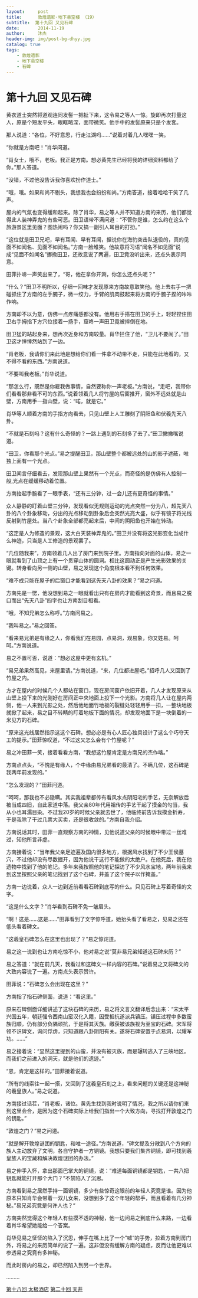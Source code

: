 ```yaml
---
layout:     post
title:      敦煌遗影·地下悬空楼 （19）
subtitle:  第十九回 又见石碑
date:       2014-11-19
author:     沐杰
header-img: img/post-bg-dhyy.jpg
catalog: true
tags:
    - 敦煌遗影
    - 地下悬空楼
    - 石碑
---
```

# 第十九回 又见石碑

黄衣道士突然将道观连同发髻一把扯下来，这令易之等人一惊。旋即再次打量这人，原是个短发平头，眼眶略深，面带微笑。他手中的发髻原来只是个发套。

那人说道：“各位，不好意思，行走江湖吗……”说着对着几人嘿嘿一笑。

“你就是方南吧！”肖华问道。

“肖女士，哦不，老板。我正是方南。想必黄先生已经将我的详细资料都给了你。”那人答道。

“没错，不过他没告诉我你喜欢扮作道士。”

“哦，哦。如果和尚不剔头，我想我也会扮扮和尚。”方南答道，接着哈哈干笑了几声。

屋内的气氛也变得缓和起来。除了肖华，易之等人并不知道方南的来历，他们都觉得此人装神弄鬼的有些可恶。田卫语带不满问道：“不管你是谁，怎么约在这么个旅游景区里见面？图热闹吗？你又搞一副引人耳目的打扮。”

“这位就是田卫兄吧，早有耳闻、早有耳闻，据说你在海豹突击队退役的，真的见面不如闻名、见面不如闻名。”方南一脸堆笑。他故意将习语“闻名不如见面”说成“见面不如闻名”挪揄田卫，还故意说了两遍，田卫竟没听出来，还点头表示同意。

田菲扑哧一声笑出来了，“哥，他在拿你开涮，你怎么还点头呢？”

“什么？”田卫不明所以，仔细一回味才发现原来方南故意取笑他。他上去右手一把碰抓住了方南的左手腕子，微一绞力，手臂的肌肉鼓起来将方南的手腕子捏的咔咔作响。

方南却不以为意，仿佛一点疼痛感都没有。他用右手搭在田卫的手上，轻轻捏住田卫右手拇指下方穴位接着一扬手，窟咚一声田卫竟被摔倒在地。

田卫猛的站起身来，想再次近身和方南较量。肖华拦住了他，“卫儿不要闹了。”田卫这才悻悻然站到了一边。

“肖老板，我请你们来此地是想给你们看一件拿不动带不走，只能在此地看的，又不得不看的东西。”方南说道。

“不要叫我老板。”肖华说道。

“那怎么行，既然是你雇我做事情，自然要称你一声老板。”方南说，“走吧，我带你们看看那非看不可的东西。”说着领着几人将竹屋的后窗推开，窗外不远处就是山壁，方南用手一指山壁，说：“喏，就是它。”

肖华等人顺着方南的手指方向看去，只见山壁上人工雕刻了阴阳鱼和伏羲先天八卦。

“不就是石刻吗？这有什么奇怪的？一路上遇到的石刻多了去了。”田卫撇撇嘴说道。

“田卫，你看那个光点。”易之提醒田卫，那山壁整个都被远处的山的影子遮蔽，唯独上面有一个光点。

田卫闻言仔细看去，发现那山壁上果然有一个光点，而奇怪的是仿佛有人控制一般,光点在缓缓移动着位置。

方南抬起手腕看了一眼手表，“还有三分钟，过一会儿还有更奇怪的事情。”

众人静静的盯着山壁三分钟，发现看似无规则运动的光点突然一分为八，超先天八卦的八个卦象移动，分出的光点移动到卦象后会突然光亮大盛，似乎有镜子将光线反射到竹屋处。当八个卦象全部都亮起来后，中间的阴阳鱼也开始在转动。

“这定是人为修造的景观，这大白天装神弄鬼的。”田卫并没有将这光影变化当成什么神迹，只当是人工修造的景观罢了。

“几位随我来”，方南领着几人出了房门来到院子里。方南指向对面的山体，易之一眼就看到了山顶之上有一个贯穿山体的圆洞。相比这圆动正是产生光影效果的关键。转身看向另一侧的山壁，易之发现这个角度根本看不到任何效果。

“难不成只能在屋子的后窗口才能看到这先天八卦的效果？”易之问道。

方南先是一愣，他没想到易之一眼就看出只有在房内才能看到这奇景，而且易之脱口而出“先天八卦”四字也让方南刮目相看。

“哦，不知兄弟怎么称呼。”方南问易之。

“我叫易之。”易之回答。

“看来易兄弟是有缘之人，你看我们在易园，点易洞，观易象，你又姓易。呵呵。”方南说道。

易之不置可否，说道：“想必这屋中更有玄机。”

“易兄弟果然高见，来屋里请。”方南说道，“来，几位都进屋吧。”招呼几人又回到了竹屋之内。

方才在屋内的时候几个人都站在窗口，现在房间窗户依旧开着，几人才发现原来从山壁上投下来的光刚好在房间正中央地面上投下一个光影。方南将几人让在屋内两侧，他一人来到光影之处，然后他地面竹地板的裂缝处轻轻用手一扣，一整块地板就掀了起来，易之目不转睛的盯着地板下面的情况，却发现地面下是一块倒着的一米见方的石碑。

“原来这光线居然指示这这个石碑。想必必是有心人匠心独具设计了这么个巧夺天工的提示。”田菲惊叹道，“不过这又怎么会有个竹屋呢？”

易之冲田菲一笑，接着看看方南，“我想这竹屋肯定是方南兄的杰作咯。”

方南点点头，“不愧是有缘人，个中缘由易兄弟看的最清了。不瞒几位，这石碑是我两年前发现的。”

“怎么发现的？”田菲问道。

“呵呵，那我也不必隐瞒。其实我祖辈都传有看风水点阴阳宅的手艺，无奈解放后被当成四旧，自此家道中落。我父亲80年代用祖传的手艺干起了摸金的勾当，我从小也耳濡目染。不过我20岁的时候父亲就去世了，他临终前告诉我摸金折寿，于是我除了干过几票大买卖，还是很收敛的。”方南自我介绍。

方南说话其时，田菲一直观察方南的神情，见他说道父亲的时候眼中带过一丝难过，知他所言非虚。

方南接着说：“当年我父亲足迹遍及国内很多地方，根据风水找到了不少王侯墓穴，不过他却没有尽数掘开，因为他说干这行不能做的太绝户。在他死后，我在他遗物中找到了他的笔记。多年来我按照他的笔记探访了不少风水宝地，两年前我来到这里按照父亲的笔记找到了这个石碑，并盖了这个院子以作掩盖。”

方南一边说着，众人一边到近前看看石碑到底写的什么。只见石碑上写着奇怪的文字。

“这是什么文字？”肖华看到石碑不免一皱眉头。

“啊！这是……这是……”田菲看到了文字惊呼道，她抬头看了看易之，见易之还在低头看着碑文。

“这羲皇石碑怎么在这里也出现了？”易之惊诧道。

易之这一说到也让方南吃惊不小，他对易之说“莫非易兄弟知道这石碑来历？”

易之答道：“就在前几天，我看过和这碑文一样内容的石碑。”说着易之又将碑文的大致内容说了一遍。方南点头表示赞许。

田菲说：“石碑怎么会出现在这里？”

方南指了指石碑侧面，说道：“看这里。”

原来石碑侧面详细讲述了这块石碑的来历，易之将文言文翻译后念出来：“宋太平兴国五年，朝廷强令西南山蛮汉化入籍，因受抵抗遂派兵镇压。镇压过程中多数蛮族归顺，仍有部分负隅顽抗，于是将其灭族。缴获被该族视为至宝的石碑。宋军将领不识碑文，询问俘虏，只知道跟八卦阴阳有关。遂将石碑安置于点易洞，以耀军功。……”

易之接着说：“显然这里提到的山蛮，并没有被灭族，而是辗转逃入了三峡地区。而我们之前进入的洞天，就是他们的遗迹。”

“恩，肯定是这样的。”田菲接着说道。

“所有的线索往一起一搭，又回到了这羲皇石刻之上，看来问题的关键还是这神秘的羲皇族人。”易之说道。

方南接过话茬，“肖老板，诸位。黄先生找到我时说明了情况，我之所以请你们来到这里会合，是因为这个石碑实际上给我们指出一个大致方向，寻找打开敦煌之门的钥匙。”

“敦煌之门？”易之问道。

“就是解开敦煌谜团的钥匙，和唯一途径。”方南说道，“碑文提及分散到八个方向的族人主动放弃了文明，各自守护者一方铜镜。我想只要我们集齐铜镜，即可找到羲皇族人的宝藏和解决敦煌谜团的办法。”

易之伸手入怀，拿出那面巴掌大的铜镜，说：”难道每面铜镜都是钥匙，一共八把钥匙就能打开那个大门？“不禁陷入了沉思。

方南看到易之居然手持一面铜镜，多少有些惊奇这眼前的年轻人究竟是谁。因为他原本只知肖华会带着一双儿女来，没想到多了这个年轻的帮手，而且看着有几分神秘。”易兄弟究竟是何许人也？“

方南突然觉得这个年轻人有些摸不透的神秘，他一边问易之到底什么来路，一边看着肖华希望她能给一个答案。

肖华见易之怔怔的陷入了沉思，伸手在嘴上比了一个”嘘“的手势，拉着方南到房门外，将易之的来历简单的说了一遍。这非但没有缓解方南的疑虑，反而让他更难以参透易之究竟有多神秘。

而此时房内的易之，却已然陷入到另一个世界。

………

[第十八回 太极酒店](http://www.jianshu.com/p/e6e127300ccc)
[第二十回 天井](http://www.jianshu.com/p/f4db4c74ba7b)
